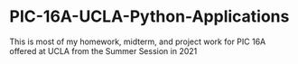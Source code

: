 # PIC-16A-UCLA-Python-Applications
This is most of my homework, midterm, and project work for PIC 16A offered at UCLA from the Summer Session in 2021
